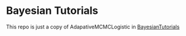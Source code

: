 # Bayesian Tutorials
This repo is just a copy of AdapativeMCMCLogistic in [BayesianTutorials](https://github.com/stablemarkets/BayesianTutorials?tab=readme-ov-file) 

